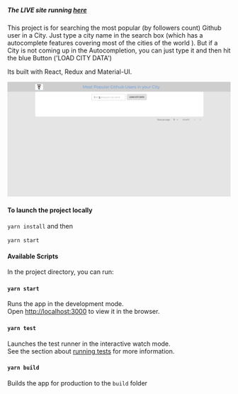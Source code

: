 ##### The LIVE site running [here](https://popular-github-user.netlify.com/)

This project is for searching the most popular (by followers count) Github user in a City. Just type a city name in the search box (which has a autocomplete features covering most of the cities of the world ). But if a City is not coming up in the Autocompletion, you can just type it and then hit the blue Button ('LOAD CITY DATA')

Its built with React, Redux and Material-UI.

<img src="./search-most-popular-github-users.gif">

#### To launch the project locally

`yarn install` and then

`yarn start`

#### Available Scripts

In the project directory, you can run:

#### `yarn start`

Runs the app in the development mode.<br />
Open [http://localhost:3000](http://localhost:3000) to view it in the browser.

#### `yarn test`

Launches the test runner in the interactive watch mode.<br />
See the section about [running tests](https://facebook.github.io/create-react-app/docs/running-tests) for more information.

#### `yarn build`

Builds the app for production to the `build` folder
